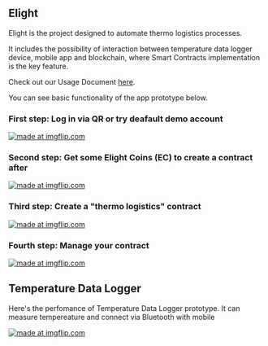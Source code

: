 ## Elight

Elight is the project designed to automate thermo logistics processes.

It includes the possibility of interaction between temperature data logger device, mobile app and blockchain, where Smart Contracts implementation is the key feature.

Check out our Usage Document [here](https://marlyonya.gitbooks.io/elight/content/).

You can see basic functionality of the app prototype below.

### First step: Log in via QR or try deafault demo account

<a href="https://imgflip.com/gif/25ai0q"><img src="https://i.imgflip.com/25ai0q.gif" title="made at imgflip.com"/></a>

### Second step: Get some Elight Coins (EC) to create a contract after

<a href="https://imgflip.com/gif/25aelq"><img src="https://i.imgflip.com/25aelq.gif" title="made at imgflip.com"/></a>

### Third step: Create a "thermo logistics" contract

<a href="https://imgflip.com/gif/25ai3y"><img src="https://i.imgflip.com/25ai3y.gif" title="made at imgflip.com"/></a>

### Fourth step: Manage your contract

<a href="https://imgflip.com/gif/25ahx5"><img src="https://i.imgflip.com/25ahx5.gif" title="made at imgflip.com"/></a>

## Temperature Data Logger

Here's the perfomance of Temperature Data Logger prototype. It can measure tempereature and connect via Bluetooth with mobile

<a href="https://imgflip.com/gif/25a24y"><img src="https://i.imgflip.com/25a24y.gif" title="made at imgflip.com"/></a>
